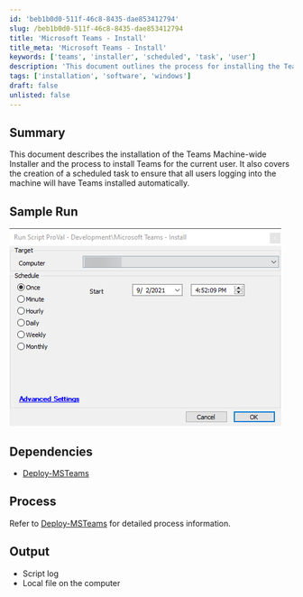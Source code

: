 ```yaml
---
id: 'beb1b0d0-511f-46c8-8435-dae853412794'
slug: /beb1b0d0-511f-46c8-8435-dae853412794
title: 'Microsoft Teams - Install'
title_meta: 'Microsoft Teams - Install'
keywords: ['teams', 'installer', 'scheduled', 'task', 'user']
description: 'This document outlines the process for installing the Teams Machine-wide Installer and configuring it to install Teams for the current user. It details the creation of a scheduled task that ensures all users logging into the machine will have Teams installed automatically.'
tags: ['installation', 'software', 'windows']
draft: false
unlisted: false
---
```


## Summary

This document describes the installation of the Teams Machine-wide Installer and the process to install Teams for the current user. It also covers the creation of a scheduled task to ensure that all users logging into the machine will have Teams installed automatically.

## Sample Run

![Sample Run](../../../static/img/Microsoft-Teams---Install/image_1.png)

## Dependencies

- [Deploy-MSTeams](https://proval.itglue.com/DOC-5078775-8204723)

## Process

Refer to [Deploy-MSTeams](https://proval.itglue.com/DOC-5078775-8204723) for detailed process information.

## Output

- Script log
- Local file on the computer



